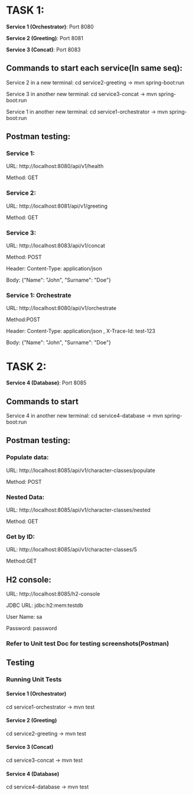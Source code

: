 # TASK 1:

**Service 1 (Orchestrator)**: Port 8080

**Service 2 (Greeting)**: Port 8081

**Service 3 (Concat)**: Port 8083

## Commands to start each service(In same seq):

Service 2 in a new terminal: cd service2-greeting -> mvn spring-boot:run

Service 3 in another new terminal: cd service3-concat -> mvn spring-boot:run

Service 1 in another new terminal: cd service1-orchestrator -> mvn spring-boot:run

## Postman testing:
### Service 1:

URL:  http://localhost:8080/api/v1/health

Method: GET

### Service 2:

URL: http://localhost:8081/api/v1/greeting

Method: GET

### Service 3:

URL: http://localhost:8083/api/v1/concat

Method: POST

Header: Content-Type: application/json

Body: {"Name": "John", "Surname": "Doe"}


### Service 1: Orchestrate

URL: http://localhost:8080/api/v1/orchestrate

Method:POST

Header: Content-Type: application/json , X-Trace-Id: test-123

Body: {"Name": "John", "Surname": "Doe"}

# TASK 2:
**Service 4 (Database)**: Port 8085

## Commands to start

Service 4 in another new terminal: cd service4-database -> mvn spring-boot:run
            
## Postman testing:
### Populate data:

URL: http://localhost:8085/api/v1/character-classes/populate

Method: POST

### Nested Data:

URL: http://localhost:8085/api/v1/character-classes/nested

Method: GET

### Get by ID:

URL: http://localhost:8085/api/v1/character-classes/5

Method:GET

## H2 console:

URL:  http://localhost:8085/h2-console

JDBC URL: jdbc:h2:mem:testdb

User Name: sa

Password: password

### Refer to Unit test Doc for testing screenshots(Postman)

## Testing

### Running Unit Tests

#### Service 1 (Orchestrator)
cd service1-orchestrator ->
mvn test

#### Service 2 (Greeting)
cd service2-greeting ->
mvn test

#### Service 3 (Concat)
cd service3-concat ->
mvn test

#### Service 4 (Database)
cd service4-database ->
mvn test



